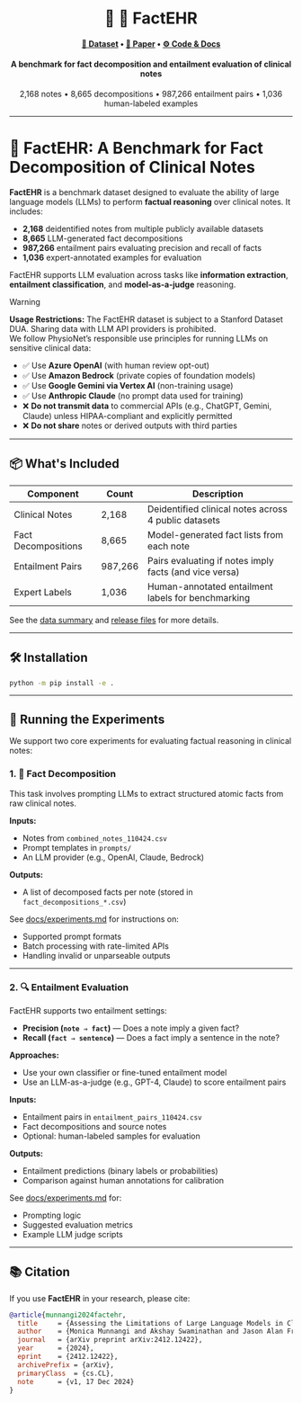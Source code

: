 <div align="center">
  <h1>📄 🧠 FactEHR</h1>
  <h4>
    <a href="https://stanford.redivis.com/datasets/bckk-15p0mwmz7">💾 Dataset</a> • 
    <a href="https://arxiv.org/abs/2412.12422">📝 Paper</a> • 
    <a href="https://github.com/som-shahlab/factehr">⚙️ Code & Docs</a>
  </h4>
  <h4>A benchmark for fact decomposition and entailment evaluation of clinical notes</h4>
  <p>
    2,168 notes • 8,665 decompositions • 987,266 entailment pairs • 1,036 human-labeled examples
  </p>
</div>

---

# 🧠 FactEHR: A Benchmark for Fact Decomposition of Clinical Notes

**FactEHR** is a benchmark dataset designed to evaluate the ability of large language models (LLMs) to perform **factual reasoning** over clinical notes. It includes:

- **2,168** deidentified notes from multiple publicly available datasets  
- **8,665** LLM-generated fact decompositions  
- **987,266** entailment pairs evaluating precision and recall of facts  
- **1,036** expert-annotated examples for evaluation

FactEHR supports LLM evaluation across tasks like **information extraction**, **entailment classification**, and **model-as-a-judge** reasoning.

> [!WARNING]  
> **Usage Restrictions:** The FactEHR dataset is subject to a Stanford Dataset DUA. Sharing data with LLM API providers is prohibited.  
> We follow PhysioNet’s responsible use principles for running LLMs on sensitive clinical data:
> 
> - ✅ Use **Azure OpenAI** (with human review opt-out)  
> - ✅ Use **Amazon Bedrock** (private copies of foundation models)  
> - ✅ Use **Google Gemini via Vertex AI** (non-training usage)  
> - ✅ Use **Anthropic Claude** (no prompt data used for training)
> - ❌ **Do not transmit data** to commercial APIs (e.g., ChatGPT, Gemini, Claude) unless HIPAA-compliant and explicitly permitted  
> - ❌ **Do not share** notes or derived outputs with third parties

---

## 📦 What's Included

| Component          | Count     | Description                                               |
|-------------------|-----------|-----------------------------------------------------------|
| Clinical Notes     | 2,168     | Deidentified clinical notes across 4 public datasets      |
| Fact Decompositions | 8,665     | Model-generated fact lists from each note                |
| Entailment Pairs   | 987,266   | Pairs evaluating if notes imply facts (and vice versa)   |
| Expert Labels      | 1,036     | Human-annotated entailment labels for benchmarking        |

See the [data summary](docs/dataset_summary.md) and [release files](docs/release_files.md) for more details.

---

## 🛠️ Installation

```bash
python -m pip install -e .
```
---

## 🧪 Running the Experiments

We support two core experiments for evaluating factual reasoning in clinical notes:

### 1. 🧩 Fact Decomposition

This task involves prompting LLMs to extract structured atomic facts from raw clinical notes.

**Inputs:**
- Notes from `combined_notes_110424.csv`
- Prompt templates in `prompts/`
- An LLM provider (e.g., OpenAI, Claude, Bedrock)

**Outputs:**
- A list of decomposed facts per note (stored in `fact_decompositions_*.csv`)

See [docs/experiments.md](docs/experiments.md#1-generating-fact-decompositions) for instructions on:
- Supported prompt formats
- Batch processing with rate-limited APIs
- Handling invalid or unparseable outputs

---

### 2. 🔍 Entailment Evaluation

FactEHR supports two entailment settings:
- **Precision (`note ⇒ fact`)** — Does a note imply a given fact?
- **Recall (`fact ⇒ sentence`)** — Does a fact imply a sentence in the note?

**Approaches:**
- Use your own classifier or fine-tuned entailment model
- Use an LLM-as-a-judge (e.g., GPT-4, Claude) to score entailment pairs

**Inputs:**
- Entailment pairs in `entailment_pairs_110424.csv`
- Fact decompositions and source notes
- Optional: human-labeled samples for evaluation

**Outputs:**
- Entailment predictions (binary labels or probabilities)
- Comparison against human annotations for calibration

See [docs/experiments.md](docs/experiments.md#2-running-llm-experiments) for:
- Prompting logic
- Suggested evaluation metrics
- Example LLM judge scripts

---


## 📚 Citation

If you use **FactEHR** in your research, please cite:

```bibtex
@article{munnangi2024factehr,
  title     = {Assessing the Limitations of Large Language Models in Clinical Fact Decomposition},
  author    = {Monica Munnangi and Akshay Swaminathan and Jason Alan Fries and Jenelle Jindal and Sanjana Narayanan and Ivan Lopez and Lucia Tu and Philip Chung and Jesutofunmi A. Omiye and Mehr Kashyap and Nigam Shah},
  journal   = {arXiv preprint arXiv:2412.12422},
  year      = {2024},
  eprint    = {2412.12422},
  archivePrefix = {arXiv},
  primaryClass  = {cs.CL},
  note      = {v1, 17 Dec 2024}
}
